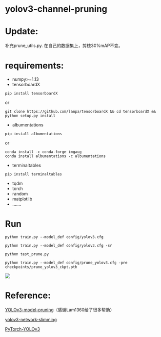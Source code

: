 # yolov3-channel-pruning
# Update:
补充prune_utils.py. 
在自己的数据集上，剪枝30%mAP不变。



# requirements:

+ numpy>=1.13
+ tensorboardX
```
pip install tensorboardX
```
or
```
git clone https://github.com/lanpa/tensorboardX && cd tensorboardX && python setup.py install
```
+ albumentations
```
pip install albumentations
```
or
```
conda install -c conda-forge imgaug
conda install albumentations -c albumentations
```
+ terminaltables
```
pip install terminaltables
```
+ tqdm
+ torch
+ random 
+ matplotlib
+ .......

# Run
```python train.py --model_def config/yolov3.cfg```

```python train.py --model_def config/yolov3.cfg -sr```

```python test_prune.py```

```python train.py --model_def config/prune_yolov3.cfg -pre checkpoints/prune_yolov3_ckpt.pth```

![](https://github.com/violet17/yolov3-channel-pruning/blob/master/bn_weights_hist.png?raw=true)

# Reference: 
[YOLOv3-model-pruning](https://github.com/Lam1360/YOLOv3-model-pruning)（感谢Lam1360给了很多帮助）

[yolov3-network-slimming](https://github.com/talebolano/yolov3-network-slimming)
           
[PyTorch-YOLOv3](https://github.com/eriklindernoren/PyTorch-YOLOv3)
